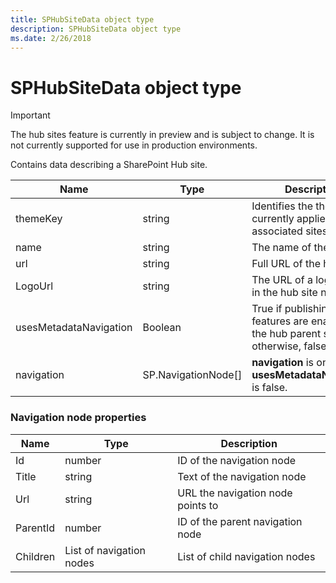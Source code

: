 ```yaml
---
title: SPHubSiteData object type
description: SPHubSiteData object type
ms.date: 2/26/2018
---
```


# SPHubSiteData object type

> [!IMPORTANT]
> The hub sites feature is currently in preview and is subject to change. It is not currently supported for use in production environments.

Contains data describing a SharePoint Hub site.

|Name     |Type   |Description |
|---------|-------|------------|
|themeKey |string | Identifies the theme currently applied to all associated sites. |
|name     |string |The name of the hub site. |
|url  |string   |Full URL of the hub site. |
|LogoUrl |string |The URL of a logo to use in the hub site navigation. |
|usesMetadataNavigation |Boolean | True if publishing features are enabled on the hub parent site; otherwise, false. |
|navigation |SP.NavigationNode[] | **navigation** is only list if **usesMetadataNavigation** is false. |


### Navigation node properties

|Name     |Type                     |Description                        |
|---------|-------------------------|-----------------------------------|
|Id       |number                   |ID of the navigation node          |
|Title    |string                   |Text of the navigation node        |
|Url      |string                   |URL the navigation node points to  |
|ParentId |number                   |ID of the parent navigation node   |
|Children |List of navigation nodes |List of child navigation nodes     |
